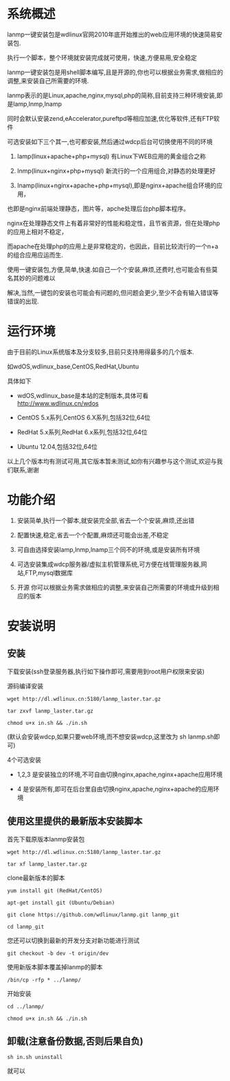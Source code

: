 系统概述
========

lanmp一键安装包是wdlinux官网2010年底开始推出的web应用环境的快速简易安装包.

执行一个脚本，整个环境就安装完成就可使用，快速,方便易用,安全稳定

lanmp一键安装包是用shell脚本编写,且是开源的,你也可以根据业务需求,做相应的调整,来安装自己所需要的环境.

lanmp表示的是Linux,apache,nginx,mysql,php的简称,目前支持三种环境安装,即是lamp,lnmp,lnamp

同时会默认安装zend,eAccelerator,pureftpd等相应加速,优化等软件,还有FTP软件


可选安装如下三个其一,也可都安装,然后通过wdcp后台可切换使用不同的环境

1. lamp(linux+apache+php+mysql) 有Linux下WEB应用的黄金组合之称

2. lnmp(linux+nginx+php+mysql) 新流行的一个应用组合,对静态的处理更好

3. lnamp(linux+nginx+apache+php+mysql),即是nginx+apache组合环境的应用，

也即是nginx前端处理静态，图片等，apche处理后台php脚本程序。


nginx在处理静态文件上有着非常好的性能和稳定性，且节省资源，但在处理php的应用上相对不稳定，

而apache在处理php的应用上是非常稳定的，也因此，目前比较流行的一个n+a的组合应用应运而生.

使用一键安装包,方便,简单,快速.如自己一个个安装,麻烦,还费时,也可能会有些莫名其妙的问题难以

解决,当然,一键包的安装也可能会有问题的,但问题会更少,至少不会有输入错误等错误的出现.


运行环境
========

由于目前的Linux系统版本及分支较多,目前只支持用得最多的几个版本.

如wdOS,wdlinux_base,CentOS,RedHat,Ubuntu

具体如下

* wdOS,wdlinux_base是本站的定制版本,具体可看 http://www.wdlinux.cn/wdos

* CentOS 5.x系列,CentOS 6.X系列,包括32位,64位

* RedHat 5.x系列,RedHat 6.x系列,包括32位,64位

* Ubuntu 12.04,包括32位,64位

以上几个版本均有测试可用,其它版本暂未测试,如你有兴趣参与这个测试,欢迎与我们联系,谢谢


功能介绍
========

1. 安装简单,执行一个脚本,就安装完全部,省去一个个安装,麻烦,还出错

2. 配置快速,稳定,省去一个个配置,麻烦还可能会出差,不稳定

3. 可自由选择安装lamp,lnmp,lnamp三个同不的环境,或是安装所有环境

4. 可选安装集成wdcp服务器/虚拟主机管理系统,可方便在线管理服务器,网站,FTP,mysql数据库

5. 开源 你可以根据业务需求做相应的调整,来安装自己所需要的环境或升级到相应的版本


安装说明
========

安装
------

下载安装(ssh登录服务器,执行如下操作即可,需要用到root用户权限来安装)

源码编译安装

    wget http://dl.wdlinux.cn:5180/lanmp_laster.tar.gz

    tar zxvf lanmp_laster.tar.gz

    chmod u+x in.sh && ./in.sh

(默认会安装wdcp,如果只要web环境,而不想安装wdcp,这里改为 sh lanmp.sh即可) 

4个可选安装

* 1,2,3 是安装独立的环境,不可自由切换nginx,apache,nginx+apache应用环境

* 4 是安装所有,即可在后台里自由切换nginx,apache,nginx+apache的应用环境

使用这里提供的最新版本安装脚本
------------------------------

首先下载原版本lanmp安装包

    wget http://dl.wdlinux.cn:5180/lanmp_laster.tar.gz

    tar xf lanmp_laster.tar.gz
    
clone最新版本的脚本

    yum install git (RedHat/CentOS)

    apt-get install git (Ubuntu/Debian)

    git clone https://github.com/wdlinux/lanmp.git lanmp_git

    cd lanmp_git

您还可以切换到最新的开发分支对新功能进行测试

    git checkout -b dev -t origin/dev

使用新版本脚本覆盖掉lanmp的脚本

    /bin/cp -rfp * ../lanmp/

开始安装

    cd ../lanmp/

    chmod u+x in.sh && ./in.sh

卸载(注意备份数据,否则后果自负)
-------------------------------

    sh in.sh uninstall

就可以

